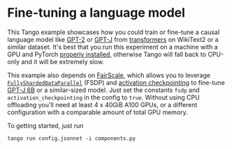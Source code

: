 # Fine-tuning a language model

<!-- start overview -->

This Tango example showcases how you could train or fine-tune a causal language model like [GPT-2](https://huggingface.co/docs/transformers/model_doc/gpt2)
or [GPT-J](https://huggingface.co/docs/transformers/model_doc/gptj) from [transformers](https://github.com/huggingface/transformers) on WikiText2 or a similar dataset.
It's best that you run this experiment on a machine with a GPU and PyTorch [properly installed](https://pytorch.org/get-started/locally/#start-locally), otherwise Tango will fall back to CPU-only and it will be extremely slow.

This example also depends on [FairScale](https://fairscale.readthedocs.io/en/latest/), which allows you to leverage [`FullyShardedDataParallel`](https://fairscale.readthedocs.io/en/latest/api/nn/fsdp.html) (FSDP) and [activation checkpointing](https://fairscale.readthedocs.io/en/latest/api/nn/checkpoint/checkpoint_activations.html) to fine-tune [GPT-J 6B](https://huggingface.co/EleutherAI/gpt-j-6B) or a similar-sized model. Just set the constants `fsdp` and `activation_checkpointing` in the config to `true`.
Without using CPU offloading you'll need at least 4 x 40GiB A100 GPUs, or a different configuration with a comparable amount of total GPU memory.

<!-- end overview -->

To getting started, just run

```
tango run config.jsonnet -i components.py
```
